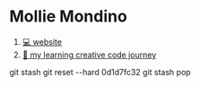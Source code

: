# Mollie Mondino 
1. [💻 website](https://www.mondinomollie.com)
2. [🧐 my learning creative code journey](https://molliessss.github.io/molliem/)

git stash
git reset --hard 0d1d7fc32
git stash pop
